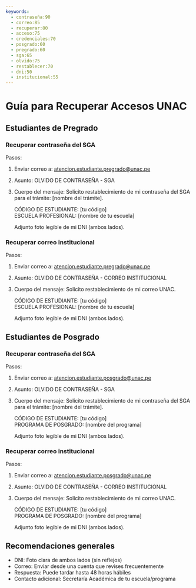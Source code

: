 ```yaml
---
keywords:
  - contraseña:90
  - correo:85
  - recuperar:80
  - acceso:75
  - credenciales:70
  - posgrado:60
  - pregrado:60
  - sga:65
  - olvido:75
  - restablecer:70
  - dni:50
  - institucional:55
---
```

# Guía para Recuperar Accesos UNAC

## Estudiantes de Pregrado

### Recuperar contraseña del SGA
Pasos:
1. Enviar correo a: atencion.estudiante.pregrado@unac.pe
2. Asunto: OLVIDO DE CONTRASEÑA - SGA
3. Cuerpo del mensaje:
   Solicito restablecimiento de mi contraseña del SGA para el trámite: [nombre del trámite].
   
   CÓDIGO DE ESTUDIANTE: [tu código]  
   ESCUELA PROFESIONAL: [nombre de tu escuela]
   
   Adjunto foto legible de mi DNI (ambos lados).

### Recuperar correo institucional
Pasos:
1. Enviar correo a: atencion.estudiante.pregrado@unac.pe
2. Asunto: OLVIDO DE CONTRASEÑA - CORREO INSTITUCIONAL
3. Cuerpo del mensaje:
   Solicito restablecimiento de mi correo UNAC.
   
   CÓDIGO DE ESTUDIANTE: [tu código]  
   ESCUELA PROFESIONAL: [nombre de tu escuela]  
   
   Adjunto foto legible de mi DNI (ambos lados).

## Estudiantes de Posgrado

### Recuperar contraseña del SGA
Pasos:
1. Enviar correo a: atencion.estudiante.posgrado@unac.pe
2. Asunto: OLVIDO DE CONTRASEÑA - SGA
3. Cuerpo del mensaje:
   Solicito restablecimiento de mi contraseña del SGA para el trámite: [nombre del trámite].
   
   CÓDIGO DE ESTUDIANTE: [tu código]  
   PROGRAMA DE POSGRADO: [nombre del programa]
   
   Adjunto foto legible de mi DNI (ambos lados).

### Recuperar correo institucional
Pasos:
1. Enviar correo a: atencion.estudiante.posgrado@unac.pe
2. Asunto: OLVIDO DE CONTRASEÑA - CORREO INSTITUCIONAL
3. Cuerpo del mensaje:
   Solicito restablecimiento de mi correo UNAC.
   
   CÓDIGO DE ESTUDIANTE: [tu código]  
   PROGRAMA DE POSGRADO: [nombre del programa]  
   
   Adjunto foto legible de mi DNI (ambos lados).

## Recomendaciones generales
- DNI: Foto clara de ambos lados (sin reflejos)
- Correo: Enviar desde una cuenta que revises frecuentemente
- Respuesta: Puede tardar hasta 48 horas hábiles
- Contacto adicional: Secretaría Académica de tu escuela/programa
